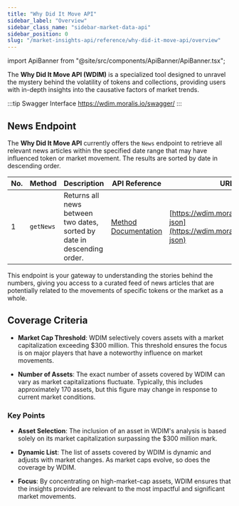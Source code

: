 ```yaml
---
title: "Why Did It Move API"
sidebar_label: "Overview"
sidebar_class_name: "sidebar-market-data-api"
sidebar_position: 0
slug: "/market-insights-api/reference/why-did-it-move-api/overview"
---
```


import ApiBanner from "@site/src/components/ApiBanner/ApiBanner.tsx";

<ApiBanner
  customText="Get access to the Why did it move API"
  customButtonText="Contact Sales"
  customButtonLink="https://moralis.io/api/why-did-it-move/"
/>

The **Why Did It Move API (WDIM)** is a specialized tool designed to unravel the mystery behind the volatility of tokens and collections, providing users with in-depth insights into the causative factors of market trends.

:::tip Swagger Interface
https://wdim.moralis.io/swagger/
:::

## News Endpoint

The **Why Did It Move API** currently offers the `News` endpoint to retrieve all relevant news articles within the specified date range that may have influenced token or market movement. The results are sorted by date in descending order.

| No. | Method    | Description                                                             | API Reference                                                               | URL                                                                          |
| --- | --------- | ----------------------------------------------------------------------- | --------------------------------------------------------------------------- | ---------------------------------------------------------------------------- |
| 1   | `getNews` | Returns all news between two dates, sorted by date in descending order. | [Method Documentation](/market-insights/reference/why-did-it-move-api/news) | [https://wdim.moralis.io/swagger-json](https://wdim.moralis.io/swagger-json) |

This endpoint is your gateway to understanding the stories behind the numbers, giving you access to a curated feed of news articles that are potentially related to the movements of specific tokens or the market as a whole.

## Coverage Criteria

- **Market Cap Threshold**: WDIM selectively covers assets with a market capitalization exceeding $300 million. This threshold ensures the focus is on major players that have a noteworthy influence on market movements.

- **Number of Assets**: The exact number of assets covered by WDIM can vary as market capitalizations fluctuate. Typically, this includes approximately 170 assets, but this figure may change in response to current market conditions.

### Key Points

- **Asset Selection**: The inclusion of an asset in WDIM's analysis is based solely on its market capitalization surpassing the $300 million mark.

- **Dynamic List**: The list of assets covered by WDIM is dynamic and adjusts with market changes. As market caps evolve, so does the coverage by WDIM.

- **Focus**: By concentrating on high-market-cap assets, WDIM ensures that the insights provided are relevant to the most impactful and significant market movements.
